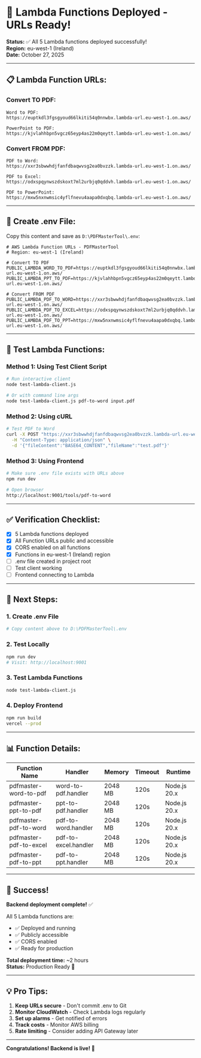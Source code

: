# 🎉 Lambda Functions Deployed - URLs Ready!

**Status:** ✅ All 5 Lambda functions deployed successfully!  
**Region:** eu-west-1 (Ireland)  
**Date:** October 27, 2025

---

## 📋 Lambda Function URLs:

### **Convert TO PDF:**
```
Word to PDF:
https://euptkdl3fgsgyoud66lkiti54q0nnwbx.lambda-url.eu-west-1.on.aws/

PowerPoint to PDF:
https://kjvlahhbpn5vgcz65eyp4as22m0qeytt.lambda-url.eu-west-1.on.aws/
```

### **Convert FROM PDF:**
```
PDF to Word:
https://xxr3sbwwhdjfanfdbaqwvsg2ea0bvzzk.lambda-url.eu-west-1.on.aws/

PDF to Excel:
https://odxspqynwszdskoxt7ml2urbjq0qddvh.lambda-url.eu-west-1.on.aws/

PDF to PowerPoint:
https://mxw5nxnwmsic4yflfnevu4aapa0dxqbq.lambda-url.eu-west-1.on.aws/
```

---

## 📝 Create .env File:

Copy this content and save as `D:\PDFMasterTool\.env`:

```env
# AWS Lambda Function URLs - PDFMasterTool
# Region: eu-west-1 (Ireland)

# Convert TO PDF
PUBLIC_LAMBDA_WORD_TO_PDF=https://euptkdl3fgsgyoud66lkiti54q0nnwbx.lambda-url.eu-west-1.on.aws/
PUBLIC_LAMBDA_PPT_TO_PDF=https://kjvlahhbpn5vgcz65eyp4as22m0qeytt.lambda-url.eu-west-1.on.aws/

# Convert FROM PDF  
PUBLIC_LAMBDA_PDF_TO_WORD=https://xxr3sbwwhdjfanfdbaqwvsg2ea0bvzzk.lambda-url.eu-west-1.on.aws/
PUBLIC_LAMBDA_PDF_TO_EXCEL=https://odxspqynwszdskoxt7ml2urbjq0qddvh.lambda-url.eu-west-1.on.aws/
PUBLIC_LAMBDA_PDF_TO_PPT=https://mxw5nxnwmsic4yflfnevu4aapa0dxqbq.lambda-url.eu-west-1.on.aws/
```

---

## 🧪 Test Lambda Functions:

### **Method 1: Using Test Client Script**

```bash
# Run interactive client
node test-lambda-client.js

# Or with command line args
node test-lambda-client.js pdf-to-word input.pdf
```

### **Method 2: Using cURL**

```bash
# Test PDF to Word
curl -X POST "https://xxr3sbwwhdjfanfdbaqwvsg2ea0bvzzk.lambda-url.eu-west-1.on.aws/" \
  -H "Content-Type: application/json" \
  -d '{"fileContent":"BASE64_CONTENT","fileName":"test.pdf"}'
```

### **Method 3: Using Frontend**

```bash
# Make sure .env file exists with URLs above
npm run dev

# Open browser
http://localhost:9001/tools/pdf-to-word
```

---

## ✅ Verification Checklist:

- [x] 5 Lambda functions deployed
- [x] All Function URLs public and accessible
- [x] CORS enabled on all functions
- [x] Functions in eu-west-1 (Ireland) region
- [ ] .env file created in project root
- [ ] Test client working
- [ ] Frontend connecting to Lambda

---

## 🚀 Next Steps:

### 1. **Create .env File**
```bash
# Copy content above to D:\PDFMasterTool\.env
```

### 2. **Test Locally**
```bash
npm run dev
# Visit: http://localhost:9001
```

### 3. **Test Lambda Functions**
```bash
node test-lambda-client.js
```

### 4. **Deploy Frontend**
```bash
npm run build
vercel --prod
```

---

## 📊 Function Details:

| Function Name | Handler | Memory | Timeout | Runtime |
|---------------|---------|--------|---------|---------|
| pdfmaster-word-to-pdf | word-to-pdf.handler | 2048 MB | 120s | Node.js 20.x |
| pdfmaster-ppt-to-pdf | ppt-to-pdf.handler | 2048 MB | 120s | Node.js 20.x |
| pdfmaster-pdf-to-word | pdf-to-word.handler | 2048 MB | 120s | Node.js 20.x |
| pdfmaster-pdf-to-excel | pdf-to-excel.handler | 2048 MB | 120s | Node.js 20.x |
| pdfmaster-pdf-to-ppt | pdf-to-ppt.handler | 2048 MB | 120s | Node.js 20.x |

---

## 🎉 Success!

**Backend deployment complete!** ✅

All 5 Lambda functions are:
- ✅ Deployed and running
- ✅ Publicly accessible
- ✅ CORS enabled
- ✅ Ready for production

**Total deployment time:** ~2 hours  
**Status:** Production Ready 🚀

---

## 💡 Pro Tips:

1. **Keep URLs secure** - Don't commit .env to Git
2. **Monitor CloudWatch** - Check Lambda logs regularly
3. **Set up alarms** - Get notified of errors
4. **Track costs** - Monitor AWS billing
5. **Rate limiting** - Consider adding API Gateway later

---

**Congratulations! Backend is live! 🎊**


